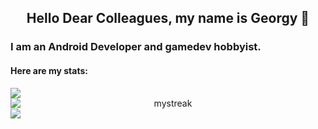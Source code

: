 <h2 align="center"> Hello Dear Colleagues, my name is Georgy 👋 </h2>

### I am an Android Developer and gamedev hobbyist.

#### Here are my stats: 


<div align = "center"; style="display: flex; flex-direction: column;">
 <img class="img" src="https://github-readme-stats.vercel.app/api?username=Steyrix&show_icons=true&theme=tokyonight" />
 
 <img class="img" src="https://github-readme-streak-stats.herokuapp.com/?user=Steyrix&theme=tokyonight" alt="mystreak" />
 
 <img class="img" src="https://github-readme-stats.vercel.app/api/top-langs/?username=Steyrix&theme=tokyonight&layout=compact" />
</div>
  

